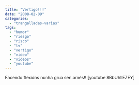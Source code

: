 ```yaml
---
title: "Vertigo!!!"
date: "2008-02-09"
categories: 
  - "trangalladas-varias"
tags: 
  - "humor"
  - "riesgo"
  - "risco"
  - "tv"
  - "vertigo"
  - "video"
  - "videos"
  - "youtube"
---
```


Facendo flexións nunha grua sen arnés!! \[youtube 8BbUhlIEZEY\]
